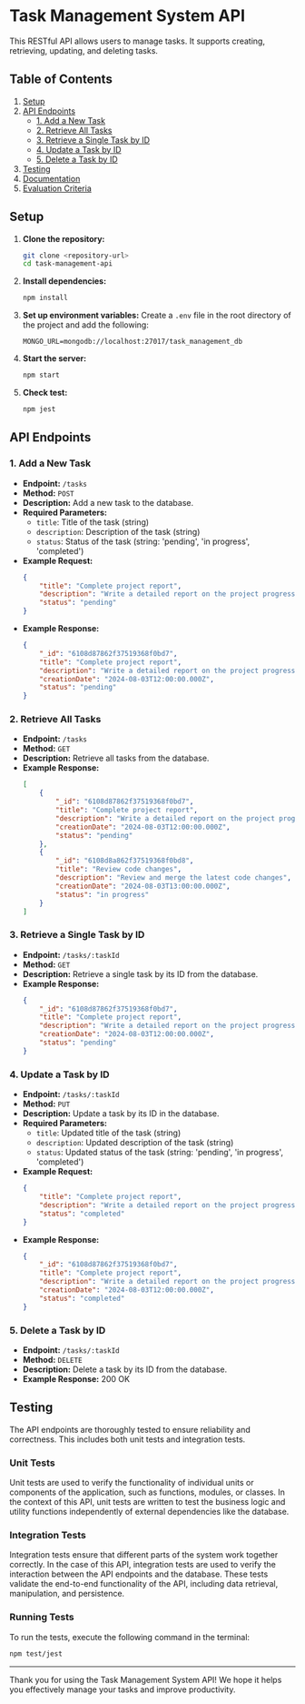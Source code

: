 # Task Management System API

This RESTful API allows users to manage tasks. It supports creating, retrieving, updating, and deleting tasks.

## Table of Contents
1. [Setup](#setup)
2. [API Endpoints](#api-endpoints)
    - [1. Add a New Task](#1-add-a-new-task)
    - [2. Retrieve All Tasks](#2-retrieve-all-tasks)
    - [3. Retrieve a Single Task by ID](#3-retrieve-a-single-task-by-id)
    - [4. Update a Task by ID](#4-update-a-task-by-id)
    - [5. Delete a Task by ID](#5-delete-a-task-by-id)
3. [Testing](#testing)
4. [Documentation](#documentation)
5. [Evaluation Criteria](#evaluation-criteria)

## Setup

1. **Clone the repository:**
    ```bash
    git clone <repository-url>
    cd task-management-api
    ```

2. **Install dependencies:**
    ```bash
    npm install
    ```

3. **Set up environment variables:**
    Create a `.env` file in the root directory of the project and add the following:
    ```dotenv
    MONGO_URL=mongodb://localhost:27017/task_management_db
    ```

4. **Start the server:**
    ```bash
    npm start
    ```
5. **Check test:**
    ```bash
    npm jest
    ```

## API Endpoints

### 1. Add a New Task

- **Endpoint:** `/tasks`
- **Method:** `POST`
- **Description:** Add a new task to the database.
- **Required Parameters:**
    - `title`: Title of the task (string)
    - `description`: Description of the task (string)
    - `status`: Status of the task (string: 'pending', 'in progress', 'completed')
- **Example Request:**
    ```json
    {
        "title": "Complete project report",
        "description": "Write a detailed report on the project progress",
        "status": "pending"
    }
    ```
- **Example Response:**
    ```json
    {
        "_id": "6108d87862f37519368f0bd7",
        "title": "Complete project report",
        "description": "Write a detailed report on the project progress",
        "creationDate": "2024-08-03T12:00:00.000Z",
        "status": "pending"
    }
    ```

### 2. Retrieve All Tasks

- **Endpoint:** `/tasks`
- **Method:** `GET`
- **Description:** Retrieve all tasks from the database.
- **Example Response:**
    ```json
    [
        {
            "_id": "6108d87862f37519368f0bd7",
            "title": "Complete project report",
            "description": "Write a detailed report on the project progress",
            "creationDate": "2024-08-03T12:00:00.000Z",
            "status": "pending"
        },
        {
            "_id": "6108d8a862f37519368f0bd8",
            "title": "Review code changes",
            "description": "Review and merge the latest code changes",
            "creationDate": "2024-08-03T13:00:00.000Z",
            "status": "in progress"
        }
    ]
    ```

### 3. Retrieve a Single Task by ID

- **Endpoint:** `/tasks/:taskId`
- **Method:** `GET`
- **Description:** Retrieve a single task by its ID from the database.
- **Example Response:**
    ```json
    {
        "_id": "6108d87862f37519368f0bd7",
        "title": "Complete project report",
        "description": "Write a detailed report on the project progress",
        "creationDate": "2024-08-03T12:00:00.000Z",
        "status": "pending"
    }
    ```

### 4. Update a Task by ID

- **Endpoint:** `/tasks/:taskId`
- **Method:** `PUT`
- **Description:** Update a task by its ID in the database.
- **Required Parameters:**
    - `title`: Updated title of the task (string)
    - `description`: Updated description of the task (string)
    - `status`: Updated status of the task (string: 'pending', 'in progress', 'completed')
- **Example Request:**
    ```json
    {
        "title": "Complete project report",
        "description": "Write a detailed report on the project progress",
        "status": "completed"
    }
    ```
- **Example Response:**
    ```json
    {
        "_id": "6108d87862f37519368f0bd7",
        "title": "Complete project report",
        "description": "Write a detailed report on the project progress",
        "creationDate": "2024-08-03T12:00:00.000Z",
        "status": "completed"
    }
    ```

### 5. Delete a Task by ID

- **Endpoint:** `/tasks/:taskId`
- **Method:** `DELETE`
- **Description:** Delete a task by its ID from the database.
- **Example Response:** 200 OK

## Testing

The API endpoints are thoroughly tested to ensure reliability and correctness. This includes both unit tests and integration tests.

### Unit Tests

Unit tests are used to verify the functionality of individual units or components of the application, such as functions, modules, or classes. In the context of this API, unit tests are written to test the business logic and utility functions independently of external dependencies like the database.

### Integration Tests

Integration tests ensure that different parts of the system work together correctly. In the case of this API, integration tests are used to verify the interaction between the API endpoints and the database. These tests validate the end-to-end functionality of the API, including data retrieval, manipulation, and persistence.

### Running Tests

To run the tests, execute the following command in the terminal:

```bash
npm test/jest
  ```

---

Thank you for using the Task Management System API! We hope it helps you effectively manage your tasks and improve productivity.
